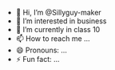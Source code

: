 - 👋 Hi, I’m @Sillyguy-maker
- 👀 I’m interested in business 
- 🌱 I’m currently in class 10  
- 📫 How to reach me ...
- 😄 Pronouns: ...
- ⚡ Fun fact: ...

<!---
Sillyguy-maker/Sillyguy-maker is a ✨ special ✨ repository because its `README.md` (this file) appears on your GitHub profile.
You can click the Preview link to take a look at your changes.
--->
